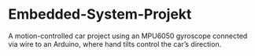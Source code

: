 # Embedded-System-Projekt
A motion-controlled car project using an MPU6050 gyroscope connected via wire to an Arduino, where hand tilts control the car’s direction.
